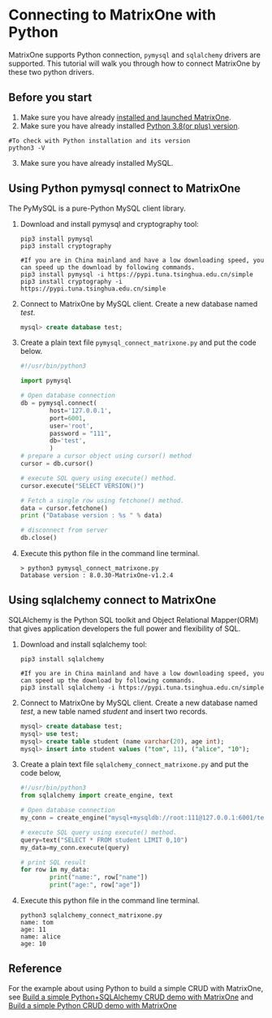 # Connecting to MatrixOne with Python

MatrixOne supports Python connection, `pymysql` and `sqlalchemy` drivers are supported. This tutorial will walk you through how to connect MatrixOne by these two python drivers.

## Before you start

1. Make sure you have already [installed and launched MatrixOne](../../Get-Started/install-standalone-matrixone.md).
2. Make sure you have already installed [Python 3.8(or plus) version](https://www.python.org/downloads/).  

```
#To check with Python installation and its version
python3 -V
```

3. Make sure you have already installed MySQL.

## Using Python pymysql connect to MatrixOne

The PyMySQL is a pure-Python MySQL client library.

1. Download and install pymysql and cryptography tool:

    ```
    pip3 install pymysql
    pip3 install cryptography

    #If you are in China mainland and have a low downloading speed, you can speed up the download by following commands.
    pip3 install pymysql -i https://pypi.tuna.tsinghua.edu.cn/simple
    pip3 install cryptography -i https://pypi.tuna.tsinghua.edu.cn/simple
    ```

2. Connect to MatrixOne by MySQL client. Create a new database named *test*.

    ```sql
    mysql> create database test;
    ```

3. Create a plain text file `pymysql_connect_matrixone.py` and put the code below.

    ```python
    #!/usr/bin/python3

    import pymysql

    # Open database connection
    db = pymysql.connect(
            host='127.0.0.1',
	        port=6001,
            user='root',
            password = "111",
            db='test',
            )
    # prepare a cursor object using cursor() method
    cursor = db.cursor()

    # execute SQL query using execute() method.
    cursor.execute("SELECT VERSION()")

    # Fetch a single row using fetchone() method.
    data = cursor.fetchone()
    print ("Database version : %s " % data)

    # disconnect from server
    db.close()

    ```

4. Execute this python file in the command line terminal.

    ```
    > python3 pymysql_connect_matrixone.py
    Database version : 8.0.30-MatrixOne-v1.2.4
    ```

## Using sqlalchemy connect to MatrixOne

SQLAlchemy is the Python SQL toolkit and Object Relational Mapper(ORM) that gives application developers the full power and flexibility of SQL.

1. Download and install sqlalchemy tool:

    ```
    pip3 install sqlalchemy

    #If you are in China mainland and have a low downloading speed, you can speed up the download by following commands.
    pip3 install sqlalchemy -i https://pypi.tuna.tsinghua.edu.cn/simple
    ```

2. Connect to MatrixOne by MySQL client. Create a new database named *test*, a new table named *student* and insert two records.

    ```sql
    mysql> create database test;
    mysql> use test;
    mysql> create table student (name varchar(20), age int);
    mysql> insert into student values ("tom", 11), ("alice", "10");

    ```

3. Create a plain text file `sqlalchemy_connect_matrixone.py` and put the code below,

    ```python
    #!/usr/bin/python3
    from sqlalchemy import create_engine, text

    # Open database connection
    my_conn = create_engine("mysql+mysqldb://root:111@127.0.0.1:6001/test")

    # execute SQL query using execute() method.
    query=text("SELECT * FROM student LIMIT 0,10")
    my_data=my_conn.execute(query)

    # print SQL result
    for row in my_data:
            print("name:", row["name"])
            print("age:", row["age"])

    ```

4. Execute this python file in the command line terminal.

    ```
    python3 sqlalchemy_connect_matrixone.py
    name: tom
    age: 11
    name: alice
    age: 10
    ```

## Reference

For the example about using Python to build a simple CRUD with MatrixOne, see [Build a simple Python+SQLAlchemy CRUD demo with MatrixOne](../../Tutorial/sqlalchemy-python-crud-demo.md) and [Build a simple Python CRUD demo with MatrixOne](../../Tutorial/develop-python-crud-demo.md)

